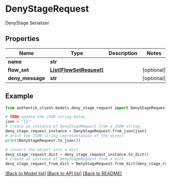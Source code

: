 # DenyStageRequest

DenyStage Serializer

## Properties

Name | Type | Description | Notes
------------ | ------------- | ------------- | -------------
**name** | **str** |  | 
**flow_set** | [**List[FlowSetRequest]**](FlowSetRequest.md) |  | [optional] 
**deny_message** | **str** |  | [optional] 

## Example

```python
from authentik_client.models.deny_stage_request import DenyStageRequest

# TODO update the JSON string below
json = "{}"
# create an instance of DenyStageRequest from a JSON string
deny_stage_request_instance = DenyStageRequest.from_json(json)
# print the JSON string representation of the object
print(DenyStageRequest.to_json())

# convert the object into a dict
deny_stage_request_dict = deny_stage_request_instance.to_dict()
# create an instance of DenyStageRequest from a dict
deny_stage_request_from_dict = DenyStageRequest.from_dict(deny_stage_request_dict)
```
[[Back to Model list]](../README.md#documentation-for-models) [[Back to API list]](../README.md#documentation-for-api-endpoints) [[Back to README]](../README.md)



